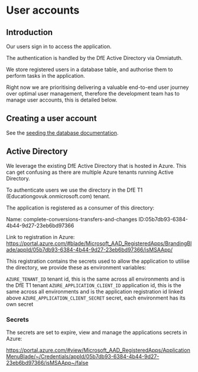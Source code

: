 # User accounts

## Introduction

Our users sign in to access the application.

The authentication is handled by the DfE Active Directory via Omniatuth.

We store registered users in a database table, and authorise them to perform
tasks in the application.

Right now we are prioritising delivering a valuable end-to-end user journey over
optimal user management, therefore the development team has to manage user
accounts, this is detailed below.

## Creating a user account

See the [seeding the database documentation](/doc/seeding-the-database.md).

## Active Directory

We leverage the existing DfE Active Directory that is hosted in Azure. This can
get confusing as there are multiple Azure tenants running Active Directory.

To authenticate users we use the directory in the DfE T1
(Educationgovuk.onmicrosoft.com) tenant.

The application is registered as a consumer of this directory:

Name: complete-conversions-transfers-and-changes
ID:05b7db93-6384-4b44-9d27-23eb6bd97366

Link to registration in Azure:
https://portal.azure.com/#blade/Microsoft_AAD_RegisteredApps/BrandingBlade/appId/05b7db93-6384-4b44-9d27-23eb6bd97366/isMSAApp/

This registration contains the secrets used to allow the application to utilise
the directory, we provide these as environment variables:

`AZURE_TENANT_ID` tenant id, this is the same across all environments and is the
DfE T1 tenant `AZURE_APPLICATION_CLIENT_ID` application id, this is the same
across all environments and is the application registration id linked above
`AZURE_APPLICATION_CLIENT_SECRET` secret, each environment has its own secret

### Secrets

The secrets are set to expire, view and manage the applications secrets in
Azure:

https://portal.azure.com/#view/Microsoft_AAD_RegisteredApps/ApplicationMenuBlade/~/Credentials/appId/05b7db93-6384-4b44-9d27-23eb6bd97366/isMSAApp~/false
